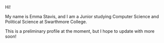 Hi!

My name is Emma Stavis, and I am a Junior studying Computer Science and Political Science at Swarthmore College. 

This is a preliminary profile at the moment, but I hope to update with more soon!
